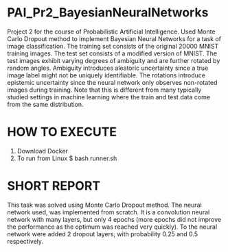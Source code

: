 # PAI_Pr2_BayesianNeuralNetworks
Project 2 for the course of Probabilistic Artificial Intelligence. Used Monte Carlo Dropout method to implement Bayesian Neural Networks for a task of image classification.
The training set consists of the original 20000 MNIST training images. The test set consists of a modified version of MNIST. The test images exhibit varying degrees of ambiguity and are further rotated by random angles. Ambiguity introduces aleatoric uncertainty since a true image label might not be uniquely identifiable. The rotations introduce epistemic uncertainty since the neural network only observes non-rotated images during training. Note that this is different from many typically studied settings in machine learning where the train and test data come from the same distribution.

# HOW TO EXECUTE
1. Download Docker
2. To run from Linux
  $ bash runner.sh

# SHORT REPORT
This task was solved using Monte Carlo Dropout method.
The neural network used, was implemented from scratch. It is a convolution neural network with many layers, but only 4 epochs (more epochs did not improve the performance as the optimum was reached very quickly).
To the neural network were added 2 dropout layers, with probability 0.25 and 0.5 respectively.

